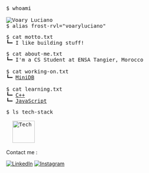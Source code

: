 <pre>
$ whoami
<picture> <source srcset="./ascii-art-text-dark.png" media="(prefers-color-scheme: dark)"/> <source srcset="./ascii-art-text-light.png" media="(prefers-color-scheme: light), (prefers-color-scheme: no-preference)"/>
<img alt="Voary Luciano"/> </picture>
$ alias frost-rvl="voaryluciano" 
</pre>

<pre>
$ cat motto.txt
┗━ I like building stuff!
</pre>

<pre>
$ cat about-me.txt
┗━ I'm a CS Student at ENSA Tangier, Morocco

$ cat working-on.txt
┗━ <a href="https://github.com/frost-rvl/MiniDB">MiniDB</a> 
   
$ cat learning.txt
┗━ <a href="https://www.learncpp.com/">C++</a>
┗━ <a href="https://www.theodinproject.com/paths/full-stack-javascript">JavaScript</a>
</pre>

<pre>
$ ls tech-stack

  <img src="https://skillicons.dev/icons?i=c,cpp,js,html,css,react,tailwind,git,linux,figma,nvim" alt="Tech Stack" height="60"/>
</pre>

<p align="left">Contact me :</p>
<div align="left">
  
  [![LinkedIn](https://skillicons.dev/icons?i=linkedin)](https://www.linkedin.com/in/voary-luciano-randriaparany-4090892b2)
  [![Instagram](https://skillicons.dev/icons?i=instagram)](https://www.instagram.com/voary.luciano)
</div>




